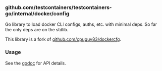 ### github.com/testcontainers/testcontainers-go/internal/docker/config
Go library to load docker CLI configs, auths, etc. with minimal deps.
So far the only deps are on the stdlib.

This library is a fork of [github.com/cpuguy83/dockercfg](https://github.com/cpuguy83/dockercfg).

### Usage
See the [godoc](https://godoc.org/github.com/testcontainers/testcontainers-go/internal/docker/config) for API details.
